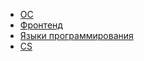 - [ОС](ОС/ОС.md)
- [Фронтенд](фронтенд/Фронтенд.md)
- [Языки программирования](языки%20программирования/Языки%20программирования.md)
- [CS](CS/CS.md)
